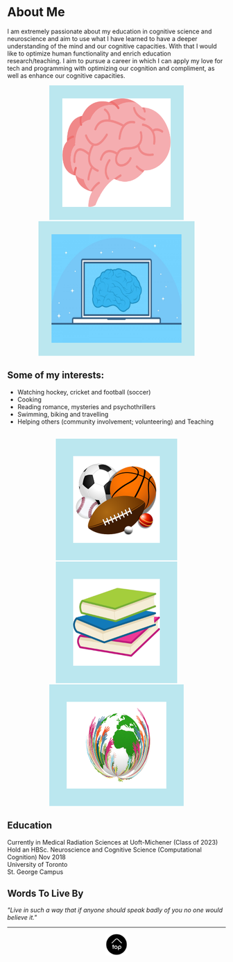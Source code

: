 # About Me 

I am extremely passionate about my education in cognitive science and neuroscience and aim to use what I have learned to have a deeper understanding of the mind and our cognitive capacities. With that I would like to optimize human functionality and enrich education research/teaching. I aim to pursue a career in which I can apply my love for tech and programming with optimizing our cognition and compliment, as well as enhance our cognitive capacities.
<br> 

<center>
<img src="img/brain.png" alt="brain" style="width:250px;height:250px;border:30px solid #bbe7ef"><img src="img/braintech.png" alt="braintech" style="width:300px;height:250px;border:30px solid #bbe7ef"></center>


## Some of my interests: 
* Watching hockey, cricket and football (soccer)
* Cooking
* Reading romance, mysteries and psychothrillers
* Swimming, biking and travelling
* Helping others (community involvement; volunteering) and Teaching
<br> 

<center>
<img src="img/sports.png" alt="sports" style="width:200px;height:200px;border:40px solid #bbe7ef"><img src="img/Books.png" alt="Books" style="width:200px;height:200px;border:40px solid #bbe7ef"><img src="img/worldhands.png" alt="worldhands" style="width:230px;height:200px;border:40px solid #bbe7ef"></center>


## Education
Currently in Medical Radiation Sciences at Uoft-Michener (Class of 2023)<br />
Hold an HBSc. Neuroscience and Cognitive Science (Computational Cognition) Nov 2018<br />
University of Toronto<br />
St. George Campus<br />

## Words To Live By
*"Live in such a way that if anyone should speak badly of you no one would believe it."*

* * * 
<center>
<a href="#top"><img src="img/back2top.png" alt="back to top" style="width:50px;height:50px;border:0;"></a>
</center>
